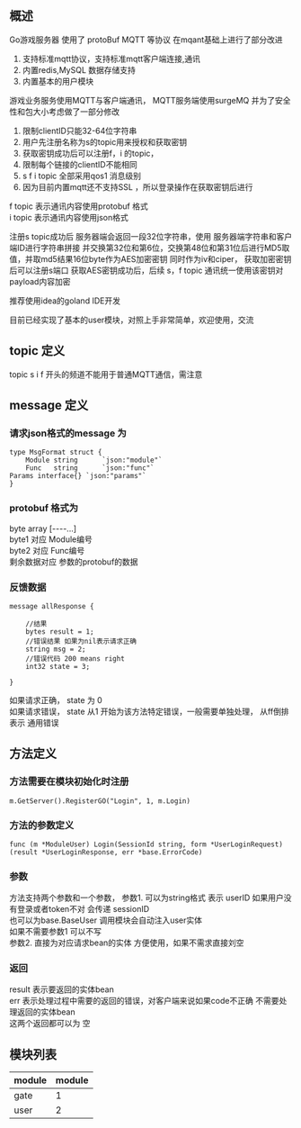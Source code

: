## 概述

Go游戏服务器  使用了 protoBuf  MQTT 等协议
在mqant基础上进行了部分改进

1. 支持标准mqtt协议，支持标准mqtt客户端连接,通讯
2. 内置redis,MySQL 数据存储支持
3. 内置基本的用户模块  


游戏业务服务使用MQTT与客户端通讯，
MQTT服务端使用surgeMQ 并为了安全性和包大小考虑做了一部分修改
1. 限制clientID只能32-64位字符串
2. 用户先注册名称为s的topic用来授权和获取密钥
3. 获取密钥成功后可以注册f，i 的topic， 
4. 限制每个链接的clientID不能相同
5. s f i topic 全部采用qos1 消息级别
6. 因为目前内置mqtt还不支持SSL ，所以登录操作在获取密钥后进行

f  topic 表示通讯内容使用protobuf 格式  
i  topic 表示通讯内容使用json格式  


注册s topic成功后  服务器端会返回一段32位字符串，使用 服务器端字符串和客户端ID进行字符串拼接 并交换第32位和第6位，交换第48位和第31位后进行MD5取值，并取md5结果16位byte作为AES加密密钥 同时作为iv和ciper， 获取加密密钥后可以注册s端口
获取AES密钥成功后，后续 s，f topic 通讯统一使用该密钥对payload内容加密  

推荐使用idea的goland IDE开发

目前已经实现了基本的user模块，对照上手非常简单，欢迎使用，交流



## topic 定义
  topic s i f 开头的频道不能用于普通MQTT通信，需注意

## message 定义
### 请求json格式的message 为
    type MsgFormat struct {
    	Module string      `json:"module"`
    	Func   string      `json:"func"`
	Params interface{} `json:"params"`
    }

### protobuf 格式为
byte array [----...]   
byte1 对应 Module编号  
byte2 对应 Func编号   
剩余数据对应 参数的protobuf的数据
### 反馈数据
    
    message allResponse {

        //结果
        bytes result = 1;
        //错误结果 如果为nil表示请求正确
        string msg = 2;
        //错误代码 200 means right
        int32 state = 3;

    }

如果请求正确， state 为 0    
如果请求错误， state 从1 开始为该方法特定错误，一般需要单独处理， 从ff倒排表示 通用错误

## 方法定义
### 方法需要在模块初始化时注册  
 `m.GetServer().RegisterGO("Login", 1, m.Login)`
### 方法的参数定义  

 `func (m *ModuleUser) Login(SessionId string, form *UserLoginRequest) (result *UserLoginResponse, err *base.ErrorCode)`  

###  参数 
 方法支持两个参数和一个参数，
 参数1. 可以为string格式 表示 userID  如果用户没有登录或者token不对 会传递 sessionID  
       也可以为base.BaseUser 调用模块会自动注入user实体  
       如果不需要参数1 可以不写  
 参数2. 直接为对应请求bean的实体 方便使用，如果不需求直接刘空  
### 返回  
 result 表示要返回的实体bean  
 err 表示处理过程中需要的返回的错误，对客户端来说如果code不正确 不需要处理返回的实体bean  
 这两个返回都可以为 空  
      

## 模块列表
| module | module | 
| -------- | -------- |
|gate|1|
|user|2|

